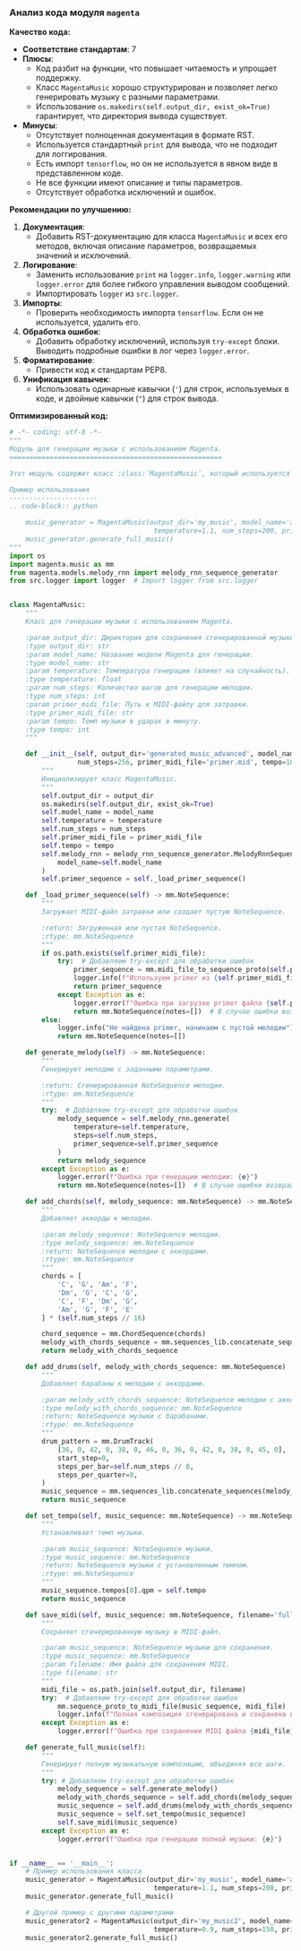 ### Анализ кода модуля `magenta`

**Качество кода:**

- **Соответствие стандартам**: 7
- **Плюсы**:
    - Код разбит на функции, что повышает читаемость и упрощает поддержку.
    - Класс `MagentaMusic` хорошо структурирован и позволяет легко генерировать музыку с разными параметрами.
    - Использование `os.makedirs(self.output_dir, exist_ok=True)` гарантирует, что директория вывода существует.
- **Минусы**:
    - Отсутствует полноценная документация в формате RST.
    - Используется стандартный `print` для вывода, что не подходит для логгирования.
    - Есть импорт `tensorflow`, но он не используется в явном виде в представленном коде.
    - Не все функции имеют описание и типы параметров.
    - Отсутствует обработка исключений и ошибок.

**Рекомендации по улучшению:**

1.  **Документация**:
    - Добавить RST-документацию для класса `MagentaMusic` и всех его методов, включая описание параметров, возвращаемых значений и исключений.
2.  **Логирование**:
    - Заменить использование `print` на `logger.info`, `logger.warning` или `logger.error` для более гибкого управления выводом сообщений.
    - Импортировать `logger` из `src.logger`.
3.  **Импорты**:
    - Проверить необходимость импорта `tensorflow`. Если он не используется, удалить его.
4.  **Обработка ошибок**:
    - Добавить обработку исключений, используя `try-except` блоки. Выводить подробные ошибки в лог через `logger.error`.
5.  **Форматирование**:
    - Привести код к стандартам PEP8.
6.  **Унификация кавычек**:
    - Использовать одинарные кавычки (`'`) для строк, используемых в коде, и двойные кавычки (`"`) для строк вывода.

**Оптимизированный код:**

```python
# -*- coding: utf-8 -*-
"""
Модуль для генерации музыки с использованием Magenta.
=====================================================

Этот модуль содержит класс :class:`MagentaMusic`, который используется для генерации музыки с применением библиотеки Magenta.

Пример использования
----------------------
.. code-block:: python

    music_generator = MagentaMusic(output_dir='my_music', model_name='attention_rnn',
                                    temperature=1.1, num_steps=200, primer_midi_file='primer.mid', tempo=110)
    music_generator.generate_full_music()
"""
import os
import magenta.music as mm
from magenta.models.melody_rnn import melody_rnn_sequence_generator
from src.logger import logger  # Import logger from src.logger


class MagentaMusic:
    """
    Класс для генерации музыки с использованием Magenta.

    :param output_dir: Директория для сохранения сгенерированной музыки.
    :type output_dir: str
    :param model_name: Название модели Magenta для генерации.
    :type model_name: str
    :param temperature: Температура генерации (влияет на случайность).
    :type temperature: float
    :param num_steps: Количество шагов для генерации мелодии.
    :type num_steps: int
    :param primer_midi_file: Путь к MIDI-файлу для затравки.
    :type primer_midi_file: str
    :param tempo: Темп музыки в ударах в минуту.
    :type tempo: int
    """

    def __init__(self, output_dir='generated_music_advanced', model_name='attention_rnn', temperature=1.2,
                 num_steps=256, primer_midi_file='primer.mid', tempo=100):
        """
        Инициализирует класс MagentaMusic.
        """
        self.output_dir = output_dir
        os.makedirs(self.output_dir, exist_ok=True)
        self.model_name = model_name
        self.temperature = temperature
        self.num_steps = num_steps
        self.primer_midi_file = primer_midi_file
        self.tempo = tempo
        self.melody_rnn = melody_rnn_sequence_generator.MelodyRnnSequenceGenerator(
            model_name=self.model_name
        )
        self.primer_sequence = self._load_primer_sequence()

    def _load_primer_sequence(self) -> mm.NoteSequence:
        """
        Загружает MIDI-файл затравки или создает пустую NoteSequence.

        :return: Загруженная или пустая NoteSequence.
        :rtype: mm.NoteSequence
        """
        if os.path.exists(self.primer_midi_file):
            try:  # Добавляем try-except для обработки ошибок
                primer_sequence = mm.midi_file_to_sequence_proto(self.primer_midi_file)
                logger.info(f"Используем primer из {self.primer_midi_file}")  # Используем logger.info
                return primer_sequence
            except Exception as e:
                logger.error(f"Ошибка при загрузке primer файла {self.primer_midi_file}: {e}")
                return mm.NoteSequence(notes=[])  # В случае ошибки возвращаем пустую NoteSequence
        else:
            logger.info("Не найдена primer, начинаем с пустой мелодии")  # Используем logger.info
            return mm.NoteSequence(notes=[])

    def generate_melody(self) -> mm.NoteSequence:
        """
        Генерирует мелодию с заданными параметрами.

        :return: Сгенерированная NoteSequence мелодии.
        :rtype: mm.NoteSequence
        """
        try:  # Добавляем try-except для обработки ошибок
            melody_sequence = self.melody_rnn.generate(
                temperature=self.temperature,
                steps=self.num_steps,
                primer_sequence=self.primer_sequence
            )
            return melody_sequence
        except Exception as e:
            logger.error(f"Ошибка при генерации мелодии: {e}")
            return mm.NoteSequence(notes=[])  # В случае ошибки возвращаем пустую NoteSequence

    def add_chords(self, melody_sequence: mm.NoteSequence) -> mm.NoteSequence:
        """
        Добавляет аккорды к мелодии.

        :param melody_sequence: NoteSequence мелодии.
        :type melody_sequence: mm.NoteSequence
        :return: NoteSequence мелодии с аккордами.
        :rtype: mm.NoteSequence
        """
        chords = [
            'C', 'G', 'Am', 'F',
            'Dm', 'G', 'C', 'G',
            'C', 'F', 'Dm', 'G',
            'Am', 'G', 'F', 'E'
        ] * (self.num_steps // 16)

        chord_sequence = mm.ChordSequence(chords)
        melody_with_chords_sequence = mm.sequences_lib.concatenate_sequences(melody_sequence, chord_sequence)
        return melody_with_chords_sequence

    def add_drums(self, melody_with_chords_sequence: mm.NoteSequence) -> mm.NoteSequence:
        """
        Добавляет барабаны к мелодии с аккордами.

        :param melody_with_chords_sequence: NoteSequence мелодии с аккордами.
        :type melody_with_chords_sequence: mm.NoteSequence
        :return: NoteSequence музыки с барабанами.
        :rtype: mm.NoteSequence
        """
        drum_pattern = mm.DrumTrack(
            [36, 0, 42, 0, 38, 0, 46, 0, 36, 0, 42, 0, 38, 0, 45, 0],
            start_step=0,
            steps_per_bar=self.num_steps // 8,
            steps_per_quarter=8,
        )
        music_sequence = mm.sequences_lib.concatenate_sequences(melody_with_chords_sequence, drum_pattern)
        return music_sequence

    def set_tempo(self, music_sequence: mm.NoteSequence) -> mm.NoteSequence:
        """
        Устанавливает темп музыки.

        :param music_sequence: NoteSequence музыки.
        :type music_sequence: mm.NoteSequence
        :return: NoteSequence музыки с установленным темпом.
        :rtype: mm.NoteSequence
        """
        music_sequence.tempos[0].qpm = self.tempo
        return music_sequence

    def save_midi(self, music_sequence: mm.NoteSequence, filename='full_music_advanced.mid'):
        """
        Сохраняет сгенерированную музыку в MIDI-файл.

        :param music_sequence: NoteSequence музыки для сохранения.
        :type music_sequence: mm.NoteSequence
        :param filename: Имя файла для сохранения MIDI.
        :type filename: str
        """
        midi_file = os.path.join(self.output_dir, filename)
        try:  # Добавляем try-except для обработки ошибок
            mm.sequence_proto_to_midi_file(music_sequence, midi_file)
            logger.info(f"Полная композиция сгенерирована и сохранена в: {midi_file}")  # Используем logger.info
        except Exception as e:
            logger.error(f"Ошибка при сохранении MIDI файла {midi_file}: {e}")  # Используем logger.error

    def generate_full_music(self):
        """
        Генерирует полную музыкальную композицию, объединяя все шаги.
        """
        try: # Добавляем try-except для обработки ошибок
            melody_sequence = self.generate_melody()
            melody_with_chords_sequence = self.add_chords(melody_sequence)
            music_sequence = self.add_drums(melody_with_chords_sequence)
            music_sequence = self.set_tempo(music_sequence)
            self.save_midi(music_sequence)
        except Exception as e:
            logger.error(f"Ошибка при генерации полной музыки: {e}")


if __name__ == '__main__':
    # Пример использования класса
    music_generator = MagentaMusic(output_dir='my_music', model_name='attention_rnn',
                                    temperature=1.1, num_steps=200, primer_midi_file='primer.mid', tempo=110)
    music_generator.generate_full_music()

    # Другой пример с другими параметрами
    music_generator2 = MagentaMusic(output_dir='my_music2', model_name='basic_rnn',
                                    temperature=0.9, num_steps=150, primer_midi_file='primer2.mid', tempo=120)
    music_generator2.generate_full_music()
